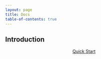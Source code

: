 ```yaml
---
layout: page
title: Docs
table-of-contents: true
---
```


## Introduction

<div style="text-align: center;">
    <a class="btn btn-colorful btn-lg" href="./quick-start/index">Quick Start</a>
</div>
